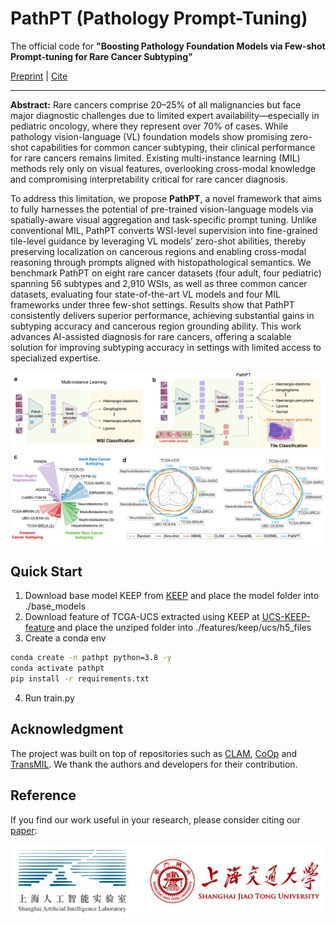 # PathPT (Pathology Prompt-Tuning)
The official code for **"Boosting Pathology Foundation Models via Few-shot Prompt-tuning for Rare Cancer Subtyping"**

[Preprint]() | [Cite](#reference)

---

**Abstract:** Rare cancers comprise 20–25% of all malignancies but face major diagnostic challenges due to limited expert availability—especially in pediatric oncology, where they represent over 70% of cases. While pathology vision-language (VL) foundation models show promising zero-shot capabilities for common cancer subtyping, their clinical performance for rare cancers remains limited. Existing multi-instance learning (MIL) methods rely only on visual features, overlooking cross-modal knowledge and compromising interpretability critical for rare cancer diagnosis.

To address this limitation, we propose **PathPT**, a novel framework that aims to fully harnesses the potential of pre-trained vision-language models via spatially-aware visual aggregation and task-specific prompt tuning. Unlike conventional MIL, PathPT converts WSI-level supervision into fine-grained tile-level guidance by leveraging VL models’ zero-shot abilities, thereby preserving localization on cancerous regions and enabling cross-modal reasoning through prompts aligned with histopathological semantics. We benchmark PathPT on eight rare cancer datasets (four adult, four pediatric) spanning 56 subtypes and 2,910 WSIs, as well as three common cancer datasets, evaluating four state-of-the-art VL models and four MIL frameworks under three few-shot settings. Results show that PathPT consistently delivers superior performance, achieving substantial gains in subtyping accuracy and cancerous region grounding ability. This work advances AI-assisted diagnosis for rare cancers, offering a scalable solution for improving subtyping accuracy in settings with limited access to specialized expertise.

<img src="resources/teaser.png" alt="workflow" width="800" />


## Quick Start
1. Download base model KEEP from [KEEP](https://huggingface.co/Astaxanthin/KEEP) and place the model folder into ./base_models
2. Download feature of TCGA-UCS extracted using KEEP at [UCS-KEEP-feature](https://drive.google.com/file/d/1RNSIINkumfhiyqwL82hUXALCtdyPhbC3/view?usp=sharing) and place the unziped folder into ./features/keep/ucs/h5_files
3. Create a conda env
 ```bash
conda create -n pathpt python=3.8 -y
conda activate pathpt
pip install -r requirements.txt
```
4. Run train.py


## Acknowledgment
The project was built on top of repositories such as [CLAM](https://github.com/mahmoodlab/CLAM), [CoOp](https://github.com/KaiyangZhou/CoOp) and [TransMIL](https://github.com/szc19990412/TransMIL). We thank the authors and developers for their contribution.

## Reference
If you find our work useful in your research, please consider citing our [paper]():





<img src=resources/logo.png> 
